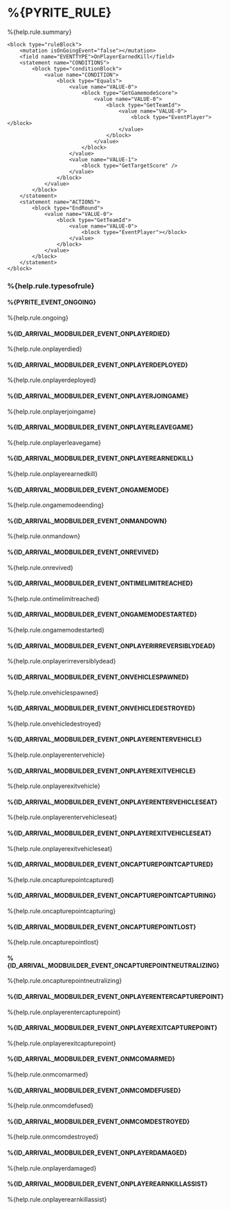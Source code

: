 # %{PYRITE_RULE}

%{help.rule.summary}

```
<block type="ruleBlock">
	<mutation isOnGoingEvent="false"></mutation>
    <field name="EVENTTYPE">OnPlayerEarnedKill</field>
    <statement name="CONDITIONS">
        <block type="conditionBlock">
            <value name="CONDITION">
                <block type="Equals">
                    <value name="VALUE-0">
                        <block type="GetGamemodeScore">
							<value name="VALUE-0">
								<block type="GetTeamId">
									<value name="VALUE-0">
										<block type="EventPlayer"></block>
									</value>
								</block>
							</value>
						</block>
                    </value>
                    <value name="VALUE-1">
                        <block type="GetTargetScore" />
                    </value>
                </block>
            </value>
        </block>
    </statement>
	<statement name="ACTIONS">
        <block type="EndRound">
            <value name="VALUE-0">
                <block type="GetTeamId">
					<value name="VALUE-0">
						<block type="EventPlayer"></block>
					</value>
				</block>
            </value>
        </block>
    </statement>
</block>
```

### %{help.rule.typesofrule}

#### %{PYRITE_EVENT_ONGOING}

%{help.rule.ongoing}

#### %{ID_ARRIVAL_MODBUILDER_EVENT_ONPLAYERDIED}

%{help.rule.onplayerdied}

#### %{ID_ARRIVAL_MODBUILDER_EVENT_ONPLAYERDEPLOYED}

%{help.rule.onplayerdeployed}

#### %{ID_ARRIVAL_MODBUILDER_EVENT_ONPLAYERJOINGAME}

%{help.rule.onplayerjoingame}

#### %{ID_ARRIVAL_MODBUILDER_EVENT_ONPLAYERLEAVEGAME}

%{help.rule.onplayerleavegame}

#### %{ID_ARRIVAL_MODBUILDER_EVENT_ONPLAYEREARNEDKILL}

%{help.rule.onplayerearnedkill}

#### %{ID_ARRIVAL_MODBUILDER_EVENT_ONGAMEMODE}

%{help.rule.ongamemodeending}

#### %{ID_ARRIVAL_MODBUILDER_EVENT_ONMANDOWN}

%{help.rule.onmandown}

#### %{ID_ARRIVAL_MODBUILDER_EVENT_ONREVIVED}

%{help.rule.onrevived}

#### %{ID_ARRIVAL_MODBUILDER_EVENT_ONTIMELIMITREACHED}

%{help.rule.ontimelimitreached}

#### %{ID_ARRIVAL_MODBUILDER_EVENT_ONGAMEMODESTARTED}

%{help.rule.ongamemodestarted}

#### %{ID_ARRIVAL_MODBUILDER_EVENT_ONPLAYERIRREVERSIBLYDEAD}

%{help.rule.onplayerirreversiblydead}

#### %{ID_ARRIVAL_MODBUILDER_EVENT_ONVEHICLESPAWNED}

%{help.rule.onvehiclespawned}

#### %{ID_ARRIVAL_MODBUILDER_EVENT_ONVEHICLEDESTROYED}

%{help.rule.onvehicledestroyed}

#### %{ID_ARRIVAL_MODBUILDER_EVENT_ONPLAYERENTERVEHICLE}

%{help.rule.onplayerentervehicle}

#### %{ID_ARRIVAL_MODBUILDER_EVENT_ONPLAYEREXITVEHICLE}

%{help.rule.onplayerexitvehicle}

#### %{ID_ARRIVAL_MODBUILDER_EVENT_ONPLAYERENTERVEHICLESEAT}

%{help.rule.onplayerentervehicleseat}

#### %{ID_ARRIVAL_MODBUILDER_EVENT_ONPLAYEREXITVEHICLESEAT}

%{help.rule.onplayerexitvehicleseat}

#### %{ID_ARRIVAL_MODBUILDER_EVENT_ONCAPTUREPOINTCAPTURED}

%{help.rule.oncapturepointcaptured}

#### %{ID_ARRIVAL_MODBUILDER_EVENT_ONCAPTUREPOINTCAPTURING}

%{help.rule.oncapturepointcapturing}

#### %{ID_ARRIVAL_MODBUILDER_EVENT_ONCAPTUREPOINTLOST}

%{help.rule.oncapturepointlost}

#### %{ID_ARRIVAL_MODBUILDER_EVENT_ONCAPTUREPOINTNEUTRALIZING}

%{help.rule.oncapturepointneutralizing}

#### %{ID_ARRIVAL_MODBUILDER_EVENT_ONPLAYERENTERCAPTUREPOINT}

%{help.rule.onplayerentercapturepoint}

#### %{ID_ARRIVAL_MODBUILDER_EVENT_ONPLAYEREXITCAPTUREPOINT}

%{help.rule.onplayerexitcapturepoint}

#### %{ID_ARRIVAL_MODBUILDER_EVENT_ONMCOMARMED}

%{help.rule.onmcomarmed}

#### %{ID_ARRIVAL_MODBUILDER_EVENT_ONMCOMDEFUSED}

%{help.rule.onmcomdefused}

#### %{ID_ARRIVAL_MODBUILDER_EVENT_ONMCOMDESTROYED}

%{help.rule.onmcomdestroyed}

#### %{ID_ARRIVAL_MODBUILDER_EVENT_ONPLAYERDAMAGED}

%{help.rule.onplayerdamaged}

#### %{ID_ARRIVAL_MODBUILDER_EVENT_ONPLAYEREARNKILLASSIST}

%{help.rule.onplayerearnkillassist}
